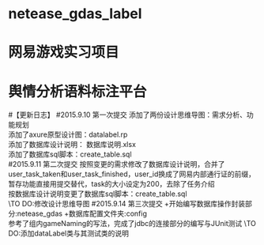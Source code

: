 # netease_gdas_label
# 网易游戏实习项目 
# 舆情分析语料标注平台

#【更新日志】
#2015.9.10 第一次提交
  添加了两份设计思维导图：需求分析、功能规划<br/>
  添加了axure原型设计图：datalabel.rp<br/>
  添加了数据库设计说明： 数据库说明.xlsx<br/>
  添加了数据库sql脚本：create_table.sql<br/>
#2015.9.11 第二次提交
  按照变更的需求修改了数据库设计说明，合并了user_task_taken和user_task_finished，user_id换成了网易内部通行证的前缀，暂存功能直接用提交替代，task的大小设定为200，去除了任务介绍<br/>
  按数据库设计说明变更了数据库sql脚本：create_table.sql<br/>
  \\TO DO:修改设计思维导图
#2015.9.14 第三次提交
  +开始编写数据库操作封装部分:netease_gdas
  +数据库配置文件夹:config  
  参考了组内gameNaming的写法，完成了jdbc的连接部分的编写与JUnit测试
  \\TO DO:添加dataLabel类与其测试类的说明
